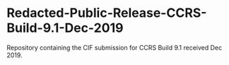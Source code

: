 # Redacted-Public-Release-CCRS-Build-9.1-Dec-2019
Repository containing the CIF submission for CCRS Build 9.1 received Dec 2019.
